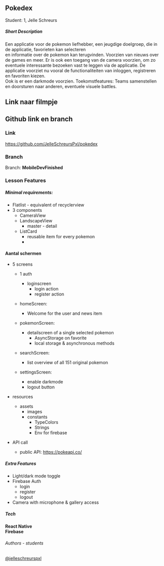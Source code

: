 
## Pokedex
Student: 1, Jelle Schreurs

##### Short Description
Een applicatie voor de pokemon liefhebber, een jeugdige doelgroep, die in de applicatie, favorieten kan selecteren \
en informatie over de pokemon kan terugvinden. Voorzien van nieuws over de games en meer. Er is ook een toegang van de camera voorzien, 
om zo eventuele interessante bezoeken vast te leggen via de applicatie. 
De applicatie voorziet nu vooral de functionaliteiten van inloggen, registreren en favoriten kiezen. \
Ook is er een darkmode voorzien. Toekomstfeatures: Teams samenstellen en doorsturen naar anderen, eventuele visuele battles.

## Link naar filmpje


## Github link en branch
### Link
https://github.com/JelleSchreursPxl/pokedex
### Branch
Branch: **MobileDevFinished**

### Lesson Features
##### Minimal requirements: 
- Flatlist - equivalent of recyclerview
- 3 components
    - CameraView
    - LandscapeView
        - master - detail
    - ListCard
        - reusable item for every pokemon
        -
#### Aantal schermen
- 5 screens
    - 1 auth
        - loginscreen
            - login action
            - register action

    - homeScreen: 
        - Welcome for the user and news item
    - pokemonScreen:  
        - detailscreen of a single selected pokemon
            - AsyncStorage on favorite
            - local storage & asynchronous methods
    - searchScreen: 
        - list overview of all 151 original pokemon
    - settingsScreen: 
        - enable darkmode 
        - logout button

- resources
    - assets 
        - images
        - constants 
            - TypeColors
            - Strings
            - Env for firebase

- API call 
    - public API: https://pokeapi.co/
    
##### Extra Features
- Light/dark mode toggle
- Firebase Auth
    - login
    - register
    - logout
- Camera with microphone & gallery access


##### Tech 
**React Native** \
**Firebase**


###### Authors - students
[@jelleschreurspxl](https://www.github.com/jelleschreurspxl)



